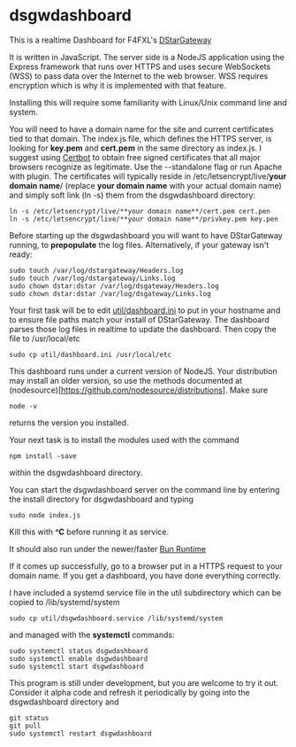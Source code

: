 # dsgwdashboard 

This is a realtime Dashboard for F4FXL's [DStarGateway](https://github.com/F4FXL/DStarGateway)

It is written in JavaScript.  The server side is a NodeJS application using the Express framework that runs over HTTPS and uses secure WebSockets (WSS) to
pass data over the Internet to the web browser. WSS requires encryption which is why it is implemented with that feature.

Installing this will require some familiarity with Linux/Unix command line and system.

You will need to have a domain name for the site and current certificates tied to that domain. The index.js file, which defines the HTTPS server, is looking for 
**key.pem** and **cert.pem** in the same directory as index.js. 
I suggest using [Certbot](https://certbot.eff.org/) to obtain free signed certificates that all major browsers recognize
as legitimate.  Use the --standalone flag or run Apache with plugin. The certificates will 
typically reside in /etc/letsencrypt/live/**your domain name**/ (replace **your domain name** with your actual domain name) 
and simply soft link (ln -s) them from the dsgwdashboard directory:  
```
ln -s /etc/letsencrypt/live/**your domain name**/cert.pem cert.pen
ln -s /etc/letsencrypt/live/**your domain name**/privkey.pem key.pen
```

Before starting up the dsgwdashboard you will want to have DStarGateway running, to **prepopulate** the log files. Alternatively, if your gateway isn't
ready:
```
sudo touch /var/log/dstargateway/Headers.log
sudo touch /var/log/dstargateway/Links.log
sudo chown dstar:dstar /var/log/dsgateway/Headers.log
sudo chown dstar:dstar /var/log/dsgateway/Links.log
```

Your first task will be to edit [util/dashboard.ini](util/dashboard.ini) to put in your hostname and to ensure file paths match your install of DStarGateway.  The dashboard parses those log files in realtime to update the dashboard. Then copy the file to /usr/local/etc
```
sudo cp util/dashboard.ini /usr/local/etc
```

This dashboard runs under a current version of NodeJS.  Your distribution may install an older version, so use the methods documented at (nodesource)[https://github.com/nodesource/distributions]. Make sure 
```
node -v
```
returns the version you installed.

Your next task is to install the modules used with the command 
```
npm install -save
```
within the dsgwdashboard directory.

You can start the dsgwdashboard server on the command line by entering the install directory for dsgwdashboard and typing
```
sudo node index.js
```
Kill this with **^C** before running it as service.

It should also run under the newer/faster [Bun Runtime](https://bun.sh/)

If it comes up successfully, go to a browser put in a HTTPS request to your domain name.  If you get a dashboard, you have done everything correctly.

I have included a systemd service file in the util subdirectory which can be copied to /lib/systemd/system 
```
sudo cp util/dsgwdashboard.service /lib/systemd/system
```
and managed with the **systemctl** commands:
```
sudo systemctl status dsgwdashboard
sudo systemctl enable dsgwdashboard
sudo systemctl start dsgwdashboard
```

This program is still under development, but you are welcome to try it out. Consider it alpha code and refresh it periodically by going into the dsgwdashboard directory and
```
git status
git pull
sudo systemctl restart dsgwdashboard
```

